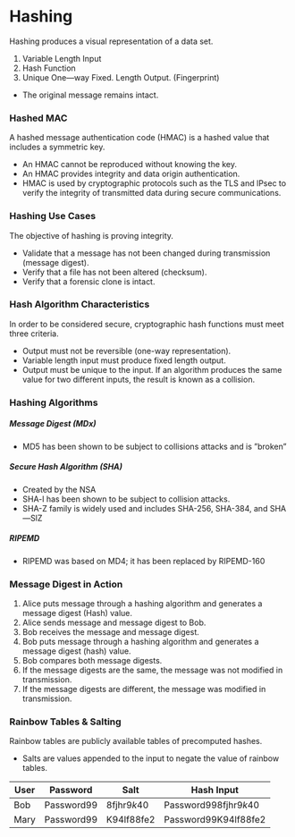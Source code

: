 # Hashing
Hashing produces a visual representation of a data set.

1. Variable Length Input
2. Hash Function
3. Unique One—way Fixed. Length Output. (Fingerprint)

* The original message remains intact.

### Hashed MAC
A hashed message authentication code (HMAC) is a hashed value that includes a symmetric key.
* An HMAC cannot be reproduced without knowing the key.
* An HMAC provides integrity and data origin authentication.
* HMAC is used by cryptographic protocols such as the TLS and lPsec to verify the integrity of transmitted data during secure communications.

### Hashing Use Cases
The objective of hashing is proving integrity.
* Validate that a message has not been changed during transmission (message digest).
* Verify that a file has not been altered (checksum).
* Verify that a forensic clone is intact.

### Hash Algorithm Characteristics
In order to be considered secure, cryptographic hash functions must meet three criteria.
* Output must not be reversible (one-way representation).
* Variable length input must produce fixed length output.
* Output must be unique to the input. If an algorithm produces the same value for two different inputs, the result is known as a collision.

### Hashing Algorithms
##### Message Digest (MDx)
* MD5 has been shown to be subject to collisions attacks and is ”broken”

##### Secure Hash Algorithm (SHA)
* Created by the NSA
* SHA-l has been shown to be subject to collision attacks.
* SHA-Z family is widely used and includes SHA-256, SHA-384, and SHA—SlZ

##### RIPEMD
 * RIPEMD was based on MD4; it has been replaced by RIPEMD-160

### Message Digest in Action
1. Alice puts message through a hashing algorithm and generates a message digest (Hash) value.
2. Alice sends message and message digest to Bob.
3. Bob receives the message and message digest.
4. Bob puts message through a hashing algorithm and generates a message digest (hash) value.
5. Bob compares both message digests.
6. If the message digests are the same, the message was not modified in transmission.
7. If the message digests are different, the message was modified in transmission.


### Rainbow Tables & Salting
Rainbow tables are publicly available tables of precomputed hashes.
* Salts are values appended to the input to negate the value of rainbow tables.

| User | Password | Salt  | Hash Input |
|-----|------------|-------------|-----------------------|
| Bob | Password99 | 8fjhr9$k40$ | Password998fjhr9$k40$ |
| Mary | Password99 | K94lf88fe2 | Password99K94lf88fe2 |
